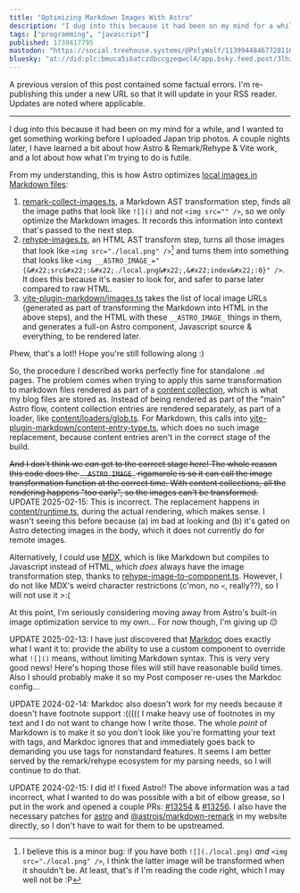 ```yaml
---
title: "Optimizing Markdown Images With Astro"
description: "I dug into this because it had been on my mind for a while, and I wanted to get something working before I uploaded Japan trip photos. A..."
tags: ["programming", "javascript"]
published: 1739417795
mastodon: "https://social.treehouse.systems/@PolyWolf/113994484677281168"
bluesky: "at://did:plc:bmuca5i6atczdbccgzeqwcl4/app.bsky.feed.post/3lhzr3xqt6s2r"
---
```


A previous version of this post contained some factual errors. I'm re-publishing this under a new URL so that it will update in your RSS reader. Updates are noted where applicable.

---

I dug into this because it had been on my mind for a while, and I wanted to get something working before I uploaded Japan trip photos. A couple nights later, I have learned a bit about how Astro & Remark/Rehype & Vite work, and a lot about how what I'm trying to do is futile.

From my understanding, this is how Astro optimizes [local images in Markdown files](https://docs.astro.build/en/guides/images/#images-in-markdown-files):
1. [remark-collect-images.ts](https://github.com/withastro/astro/blob/8d4e566f5420c8a5406e1e40e8bae1c1f87cbe37/packages/markdown/remark/src/remark-collect-images.ts), a Markdown AST transformation step, finds all the image paths that look like `![]()` and not `<img src="" />`, so we only optimize the Markdown images. It records this information into context that's passed to the next step.
2. [rehype-images.ts](https://github.com/withastro/astro/blob/8d4e566f5420c8a5406e1e40e8bae1c1f87cbe37/packages/markdown/remark/src/rehype-images.ts), an HTML AST transform step, turns all those images that look like `<img src="./local.png" />`[^1] and turns them into something that looks like `<img __ASTRO_IMAGE_="{&#x22;src&#x22;:&#x22;./local.png&#x22;,&#x22;index&#x22;:0}" />`. It does this because it's easier to look for, and safer to parse later compared to raw HTML.
3. [vite-plugin-markdown/images.ts](https://github.com/withastro/astro/blob/8d4e566f5420c8a5406e1e40e8bae1c1f87cbe37/packages/astro/src/vite-plugin-markdown/images.ts) takes the list of local image URLs (generated as part of transforming the Markdown into HTML in the above steps), and the HTML with these `__ASTRO_IMAGE_` things in them, and generates a full-on Astro component, Javascript source & everything, to be rendered later.

Phew, that's a lot!! Hope you're still following along :)

So, the procedure I described works perfectly fine for standalone `.md` pages. The problem comes when trying to apply this same transformation to markdown files rendered as part of a [content collection](https://docs.astro.build/en/reference/modules/astro-content/), which is what my blog files are stored as. Instead of being rendered as part of the "main" Astro flow, content collection entries are rendered separately, as part of a loader, like [content/loaders/glob.ts](https://github.com/withastro/astro/blob/8d4e566f5420c8a5406e1e40e8bae1c1f87cbe37/packages/astro/src/content/loaders/glob.ts#L183). For Markdown, this calls into [vite-plugin-markdown/content-entry-type.ts](https://github.com/withastro/astro/blob/8d4e566f5420c8a5406e1e40e8bae1c1f87cbe37/packages/astro/src/vite-plugin-markdown/content-entry-type.ts), which does no such image replacement, because content entries aren't in the correct stage of the build.

~~And I don't think we _can_ get to the correct stage here! The whole reason this code does the `__ASTRO_IMAGE_` rigamarole is so it can call the image transformation function at the correct time. With content collections, all the rendering happens "too early", so the images can't be transformed.~~ UPDATE 2025-02-15: This is incorrect. The replacement happens in [content/runtime.ts](https://github.com/withastro/astro/blob/3842ce5ec9471d358042b3d9ef697cf06c7a91f6/packages/astro/src/content/runtime.ts#L401-L447), during the actual rendering, which makes sense. I wasn't seeing this before because (a) im bad at looking and (b) it's gated on Astro detecting images in the body, which it does not currently do for remote images.

Alternatively, I _could_ use [MDX](https://docs.astro.build/en/guides/integrations-guide/mdx/), which is like Markdown but compiles to Javascript instead of HTML, which _does_ always have the image transformation step, thanks to [rehype-image-to-component.ts](https://github.com/withastro/astro/blob/8d4e566f5420c8a5406e1e40e8bae1c1f87cbe37/packages/integrations/mdx/src/rehype-images-to-component.ts). However, I do not like MDX's weird character restrictions (c'mon, no `<`, really??), so I will not use it >:(

At this point, I'm seriously considering moving away from Astro's built-in image optimization service to my own... For now though, I'm giving up 😔

UPDATE 2025-02-13: I have just discovered that [Markdoc](https://docs.astro.build/en/guides/integrations-guide/markdoc/#custom-image-components) does exactly what I want it to: provide the ability to use a custom component to override what `![]()` means, without limiting Markdown syntax. This is very very good news! Here's hoping those files will still have reasonable build times. Also I should probably make it so my Post composer re-uses the Markdoc config...

UPDATE 2024-02-14: Markdoc also doesn't work for my needs because it doesn't have footnote support :((((( I make heavy use of footnotes in my text and I do not want to change how I write those. The whole _point_ of Markdown is to make it so you don't look like you're formatting your text with tags, and Markdoc ignores that and immediately goes back to demanding you use tags for nonstandard features. It seems I am better served by the remark/rehype ecosystem for my parsing needs, so I will continue to do that.

UPDATE 2024-02-15: I did it! I fixed Astro!! The above information was a tad incorrect, what I wanted to do was possible with a bit of elbow grease, so I put in the work and opened a couple PRs: [#13254](https://github.com/withastro/astro/pull/13254) & [#13256](https://github.com/withastro/astro/pull/13256). I also have the necessary patches for [astro](https://github.com/p0lyw0lf/website/blob/d7a866fef2356fb194527fc7cf48c8f20e616cc6/patches/astro.patch) and [@astrojs/markdown-remark](https://github.com/p0lyw0lf/website/blob/d7a866fef2356fb194527fc7cf48c8f20e616cc6/patches/%40astrojs__markdown-remark.patch) in my website directly, so I don't have to wait for them to be upstreamed. 

[^1]: I believe this is a minor bug: if you have both `![](./local.png)` _and_ `<img src="./local.png" />`, I think the latter image will be transformed when it shouldn't be. At least, that's if I'm reading the code right, which I may well not be :P
